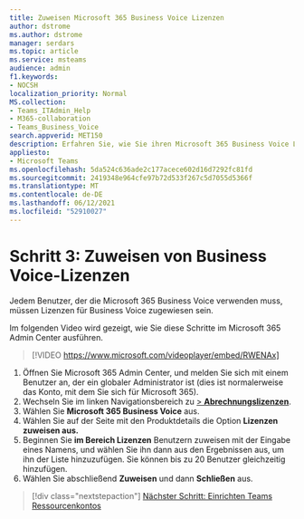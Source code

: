```yaml
---
title: Zuweisen Microsoft 365 Business Voice Lizenzen
author: dstrome
ms.author: dstrome
manager: serdars
ms.topic: article
ms.service: msteams
audience: admin
f1.keywords:
- NOCSH
localization_priority: Normal
MS.collection:
- Teams_ITAdmin_Help
- M365-collaboration
- Teams_Business_Voice
search.appverid: MET150
description: Erfahren Sie, wie Sie ihren Microsoft 365 Business Voice Lizenzen zuweisen.
appliesto:
- Microsoft Teams
ms.openlocfilehash: 5da524c636ade2c177acece602d16d7292fc81fd
ms.sourcegitcommit: 2419348e964cfe97b72d533f267c5d7055d5366f
ms.translationtype: MT
ms.contentlocale: de-DE
ms.lasthandoff: 06/12/2021
ms.locfileid: "52910027"
---
```

# <a name="step-3-assign-business-voice-licenses"></a>Schritt 3: Zuweisen von Business Voice-Lizenzen

Jedem Benutzer, der die Microsoft 365 Business Voice verwenden muss, müssen Lizenzen für Business Voice zugewiesen sein.

Im folgenden Video wird gezeigt, wie Sie diese Schritte im Microsoft 365 Admin Center ausführen.

> [!VIDEO https://www.microsoft.com/videoplayer/embed/RWENAx]

1. Öffnen Sie Microsoft 365 Admin Center, und melden Sie sich mit einem Benutzer an, der ein globaler Administrator ist (dies ist normalerweise das Konto, mit dem Sie sich für Microsoft 365).
1. Wechseln Sie im linken Navigationsbereich zu <a href="https://go.microsoft.com/fwlink/p/?linkid=842264" target="_blank">  >  **Abrechnungslizenzen**</a>.
1. Wählen Sie **Microsoft 365 Business Voice** aus.
1. Wählen Sie auf der Seite mit den Produktdetails die Option **Lizenzen zuweisen aus.**
1. Beginnen Sie **im Bereich Lizenzen** Benutzern zuweisen mit der Eingabe eines Namens, und wählen Sie ihn dann aus den Ergebnissen aus, um ihn der Liste hinzuzufügen. Sie können bis zu 20 Benutzer gleichzeitig hinzufügen.
1. Wählen Sie abschließend **Zuweisen** und dann **Schließen** aus.



> [!div class="nextstepaction"]
> [Nächster Schritt: Einrichten Teams Ressourcenkontos](set-up-resource-account.md)
